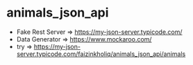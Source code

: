 # animals_json_api
- Fake Rest Server => https://my-json-server.typicode.com/
- Data Generator => https://www.mockaroo.com/
- try => https://my-json-server.typicode.com/faizinkholiq/animals_json_api/animals
